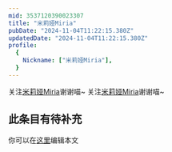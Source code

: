 ```yaml
---
mid: 3537120390023307
title: "米莉娅Miria"
pubDate: "2024-11-04T11:22:15.380Z"
updatedDate: "2024-11-04T11:22:15.380Z"
profile:
  {
    Nickname: ["米莉娅Miria"],
  }
---
```


关注[米莉娅Miria](https://space.bilibili.com/3537120390023307)谢谢喵~ 关注[米莉娅Miria](https://space.bilibili.com/3537120390023307)谢谢喵~

## 此条目有待补充
你可以在[这里](https://github.com/Yuhanawa/VTuber.ICU/edit/master/src/content/v/米莉娅Miria/index.md)编辑本文
